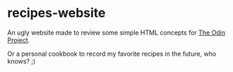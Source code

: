 # recipes-website
An ugly website made to review some simple HTML concepts for [The Odin Project](https://www.theodinproject.com/).

Or a personal cookbook to record my favorite recipes in the future, who knows? ;)